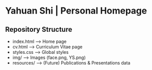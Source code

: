 # Yahuan Shi | Personal Homepage
## Repository Structure

- index.html --> Home page
- cv.html --> Curriculum Vitae page
- styles.css --> Global styles
- img/ --> Images (face.png, YS.png)
- resources/ --> (Future) Publications & Presentations data




